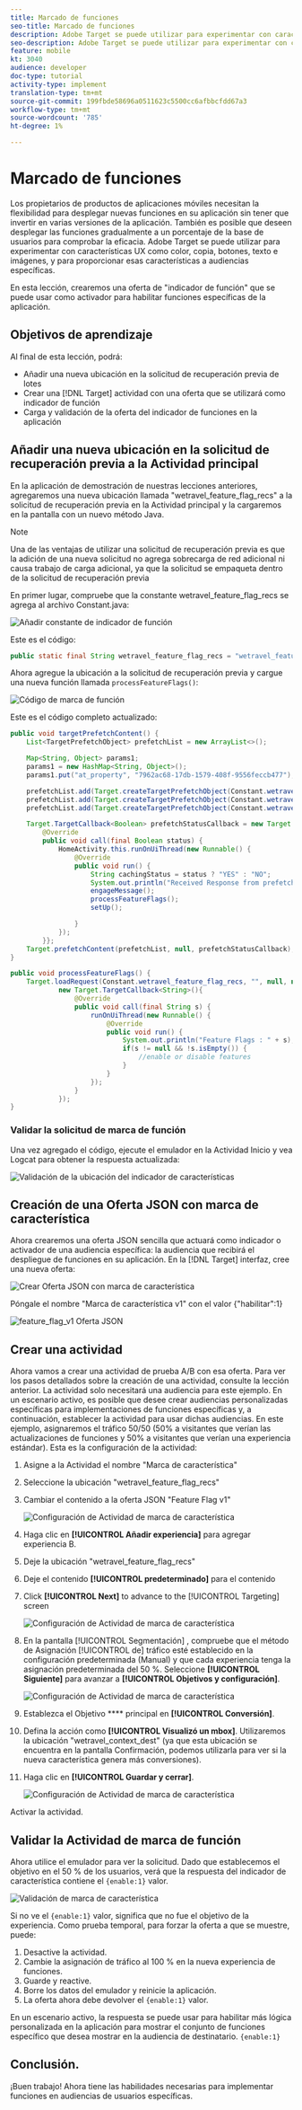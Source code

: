 ```yaml
---
title: Marcado de funciones
seo-title: Marcado de funciones
description: Adobe Target se puede utilizar para experimentar con características UX como color, copia, botones, texto e imágenes y para proporcionar esas características a audiencias específicas.
seo-description: Adobe Target se puede utilizar para experimentar con características UX como color, copia, botones, texto e imágenes y para proporcionar esas características a audiencias específicas.
feature: mobile
kt: 3040
audience: developer
doc-type: tutorial
activity-type: implement
translation-type: tm+mt
source-git-commit: 199fbde58696a0511623c5500cc6afbbcfdd67a3
workflow-type: tm+mt
source-wordcount: '785'
ht-degree: 1%

---
```



# Marcado de funciones

Los propietarios de productos de aplicaciones móviles necesitan la flexibilidad para desplegar nuevas funciones en su aplicación sin tener que invertir en varias versiones de la aplicación. También es posible que deseen desplegar las funciones gradualmente a un porcentaje de la base de usuarios para comprobar la eficacia. Adobe Target se puede utilizar para experimentar con características UX como color, copia, botones, texto e imágenes, y para proporcionar esas características a audiencias específicas.

En esta lección, crearemos una oferta de &quot;indicador de función&quot; que se puede usar como activador para habilitar funciones específicas de la aplicación.

## Objetivos de aprendizaje

Al final de esta lección, podrá:

* Añadir una nueva ubicación en la solicitud de recuperación previa de lotes
* Crear una [!DNL Target] actividad con una oferta que se utilizará como indicador de función
* Carga y validación de la oferta del indicador de funciones en la aplicación

## Añadir una nueva ubicación en la solicitud de recuperación previa a la Actividad principal

En la aplicación de demostración de nuestras lecciones anteriores, agregaremos una nueva ubicación llamada &quot;wetravel_feature_flag_recs&quot; a la solicitud de recuperación previa en la Actividad principal y la cargaremos en la pantalla con un nuevo método Java.

>[!NOTE]
>
>Una de las ventajas de utilizar una solicitud de recuperación previa es que la adición de una nueva solicitud no agrega sobrecarga de red adicional ni causa trabajo de carga adicional, ya que la solicitud se empaqueta dentro de la solicitud de recuperación previa

En primer lugar, compruebe que la constante wetravel_feature_flag_recs se agrega al archivo Constant.java:

![Añadir constante de indicador de función](assets/feature_flag_constant.jpg)

Este es el código:

```java
public static final String wetravel_feature_flag_recs = "wetravel_feature_flag_recs";
```

Ahora agregue la ubicación a la solicitud de recuperación previa y cargue una nueva función llamada `processFeatureFlags()`:

![Código de marca de función](assets/feature_flag_code.jpg)

Este es el código completo actualizado:

```java
public void targetPrefetchContent() {
    List<TargetPrefetchObject> prefetchList = new ArrayList<>();

    Map<String, Object> params1;
    params1 = new HashMap<String, Object>();
    params1.put("at_property", "7962ac68-17db-1579-408f-9556feccb477");

    prefetchList.add(Target.createTargetPrefetchObject(Constant.wetravel_engage_home, params1));
    prefetchList.add(Target.createTargetPrefetchObject(Constant.wetravel_engage_search, params1));
    prefetchList.add(Target.createTargetPrefetchObject(Constant.wetravel_feature_flag_recs, params1));

    Target.TargetCallback<Boolean> prefetchStatusCallback = new Target.TargetCallback<Boolean>() {
        @Override
        public void call(final Boolean status) {
            HomeActivity.this.runOnUiThread(new Runnable() {
                @Override
                public void run() {
                    String cachingStatus = status ? "YES" : "NO";
                    System.out.println("Received Response from prefetch : " + cachingStatus);
                    engageMessage();
                    processFeatureFlags();
                    setUp();

                }
            });
        }};
    Target.prefetchContent(prefetchList, null, prefetchStatusCallback);
}

public void processFeatureFlags() {
    Target.loadRequest(Constant.wetravel_feature_flag_recs, "", null, null, null,
            new Target.TargetCallback<String>(){
                @Override
                public void call(final String s) {
                    runOnUiThread(new Runnable() {
                        @Override
                        public void run() {
                            System.out.println("Feature Flags : " + s);
                            if(s != null && !s.isEmpty()) {
                                //enable or disable features
                            }
                        }
                    });
                }
            });
}
```

### Validar la solicitud de marca de función

Una vez agregado el código, ejecute el emulador en la Actividad Inicio y vea Logcat para obtener la respuesta actualizada:

![Validación de la ubicación del indicador de características](assets/feature_flag_code_logcat.jpg)

## Creación de una Oferta JSON con marca de característica

Ahora crearemos una oferta JSON sencilla que actuará como indicador o activador de una audiencia específica: la audiencia que recibirá el despliegue de funciones en su aplicación. En la [!DNL Target] interfaz, cree una nueva oferta:

![Crear Oferta JSON con marca de característica](assets/feature_flag_json_offer.jpg)

Póngale el nombre &quot;Marca de característica v1&quot; con el valor {&quot;habilitar&quot;:1}

![feature_flag_v1 Oferta JSON](assets/feature_flag_json_name.jpg)

## Crear una actividad

Ahora vamos a crear una actividad de prueba A/B con esa oferta. Para ver los pasos detallados sobre la creación de una actividad, consulte la lección anterior. La actividad solo necesitará una audiencia para este ejemplo. En un escenario activo, es posible que desee crear audiencias personalizadas específicas para implementaciones de funciones específicas y, a continuación, establecer la actividad para usar dichas audiencias. En este ejemplo, asignaremos el tráfico 50/50 (50% a visitantes que verían las actualizaciones de funciones y 50% a visitantes que verían una experiencia estándar). Esta es la configuración de la actividad:

1. Asigne a la Actividad el nombre &quot;Marca de característica&quot;
1. Seleccione la ubicación &quot;wetravel_feature_flag_recs&quot;
1. Cambiar el contenido a la oferta JSON &quot;Feature Flag v1&quot;

   ![Configuración de Actividad de marca de característica](assets/feature_flag_activity.jpg)

1. Haga clic en **[!UICONTROL Añadir experiencia]** para agregar experiencia B.
1. Deje la ubicación &quot;wetravel_feature_flag_recs&quot;
1. Deje el contenido **[!UICONTROL predeterminado]** para el contenido
1. Click **[!UICONTROL Next]** to advance to the [!UICONTROL Targeting] screen

   ![Configuración de Actividad de marca de característica](assets/feature_flag_activity_2.jpg)

1. En la pantalla [!UICONTROL Segmentación] , compruebe que el método de Asignación [!UICONTROL de] tráfico esté establecido en la configuración predeterminada (Manual) y que cada experiencia tenga la asignación predeterminada del 50 %. Seleccione **[!UICONTROL Siguiente]** para avanzar a **[!UICONTROL Objetivos y configuración]**.

   ![Configuración de Actividad de marca de característica](assets/feature_flag_activity_3.jpg)

1. Establezca el Objetivo **** principal en **[!UICONTROL Conversión]**.
1. Defina la acción como **[!UICONTROL Visualizó un mbox]**. Utilizaremos la ubicación &quot;wetravel_context_dest&quot; (ya que esta ubicación se encuentra en la pantalla Confirmación, podemos utilizarla para ver si la nueva característica genera más conversiones).
1. Haga clic en **[!UICONTROL Guardar y cerrar]**.

   ![Configuración de Actividad de marca de característica](assets/feature_flag_activity_4.jpg)

Activar la actividad.

## Validar la Actividad de marca de función

Ahora utilice el emulador para ver la solicitud. Dado que establecemos el objetivo en el 50 % de los usuarios, verá que la respuesta del indicador de característica contiene el `{enable:1}` valor.

![Validación de marca de característica](assets/feature_flag_validation.jpg)

Si no ve el `{enable:1}` valor, significa que no fue el objetivo de la experiencia. Como prueba temporal, para forzar la oferta a que se muestre, puede:

1. Desactive la actividad.
1. Cambie la asignación de tráfico al 100 % en la nueva experiencia de funciones.
1. Guarde y reactive.
1. Borre los datos del emulador y reinicie la aplicación.
1. La oferta ahora debe devolver el `{enable:1}` valor.

En un escenario activo, la respuesta se puede usar para habilitar más lógica personalizada en la aplicación para mostrar el conjunto de funciones específico que desea mostrar en la audiencia de destinatario. `{enable:1}`

## Conclusión. 

¡Buen trabajo! Ahora tiene las habilidades necesarias para implementar funciones en audiencias de usuarios específicas.
